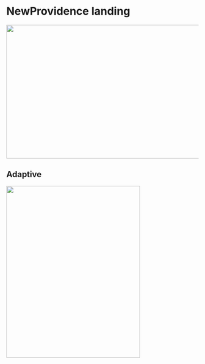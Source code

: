 # NewProvidence landing
<img src = "https://media.giphy.com/media/H4PhqKdewdm2hh2ieq/giphy.gif" width = "650px" height = "350px">

## Adaptive
<img src = "https://media.giphy.com/media/fXuDOG49CNsRap7jyF/giphy.gif" width = "350px" height = "450px">
